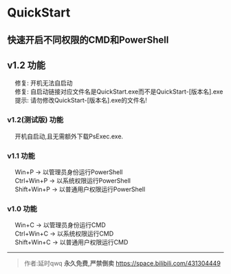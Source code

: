 # QuickStart  
快速开启不同权限的CMD和PowerShell  
---
## v1.2 功能  
&emsp; 修复: 开机无法自启动  
&emsp; 修复: 自启动链接对应文件名是QuickStart.exe而不是QuickStart-[版本名].exe
&emsp; 提示: 请勿修改QuickStart-[版本名].exe的文件名!

### v1.2(测试版) 功能  
&emsp; 开机自启动,且无需额外下载PsExec.exe. 

### v1.1 功能  
&emsp; Win+P -> 以管理员身份运行PowerShell  
&emsp; Ctrl+Win+P -> 以系统权限运行PowerShell  
&emsp; Shift+Win+P -> 以普通用户权限运行PowerShell  
  
### v1.0 功能  
&emsp; Win+C	-> 以管理员身份运行CMD  
&emsp; Ctrl+Win+C	-> 以系统权限运行CMD  
&emsp; Shift+Win+C -> 以普通用户权限运行CMD  

---   
>作者:延时qwq **永久免费,严禁倒卖**
>https://space.bilibili.com/431304449
